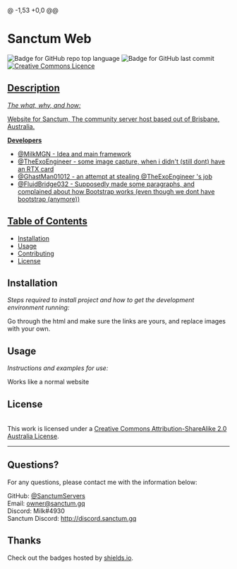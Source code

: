 @ -1,53 +0,0 @@
# Sanctum Web

  ![Badge for GitHub repo top language](https://img.shields.io/github/languages/top/SanctumServers/SanctumWeb?style=flat&logo=appveyor) ![Badge for GitHub last commit](https://img.shields.io/github/last-commit/SanctumServers/SanctumWeb?style=flat&logo=appveyor) <a rel="license" href="http://creativecommons.org/licenses/by-sa/2.0/au/"><img alt="Creative Commons Licence" style="border-width:0" src="https://i.creativecommons.org/l/by-sa/2.0/au/88x31.png"/>


  ## Description

  *The what, why, and how:*

  Website for Sanctum, The community server host based out of Brisbane, Australia.

  **Developers**
  - @MilkMGN - Idea and main framework
  - @TheExoEngineer - some image capture, when i didn't (still dont) have an RTX card
  - @GhastMan01012 - an attempt at stealing @TheExoEngineer 's job
  - @FluidBridge032 - Supposedly made some paragraphs, and complained about how Bootstrap works (even though we dont have bootstrap (anymore))

  ## Table of Contents
  * [Installation](#installation)
  * [Usage](#usage)
  * [Contributing](#contributing)
  * [License](#license)

  ## Installation

  *Steps required to install project and how to get the development environment running:*

  Go through the html and make sure the links are yours, and replace images with your own.

  ## Usage

  *Instructions and examples for use:*

  Works like a normal website

  ## License

  </a><br />This work is licensed under a <a rel="license" href="http://creativecommons.org/licenses/by-sa/2.0/au/">Creative Commons Attribution-ShareAlike 2.0 Australia License</a>.

  ---

  ## Questions?

  For any questions, please contact me with the information below:

  GitHub: [@SanctumServers](https://api.github.com/users/SanctumServers)  
  Email: owner@sanctum.gq  
  Discord: Milk#4930  
  Sanctum Discord: http://discord.sanctum.gq  


  ## Thanks
  Check out the badges hosted by [shields.io](https://shields.io/).

